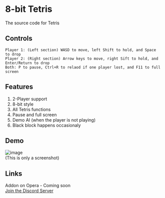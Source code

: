 # 8-bit Tetris
The source code for Tetris
## Controls
    Player 1: (Left section) WASD to move, left Shift to hold, and Space to drop
    Player 2: (Right section) Arrow keys to move, right Sift to hold, and Enter/Return to drop
    Both: P to pause, Ctrl+R to relaod if one player lost, and F11 to full screen
## Features
1. 2-Player support
2. 8-bit style
3. All Tetris functions
4. Pause and full screen
5. Demo AI (when the player is not playing)
6. Black block happens occasionaly
## Demo
![image](https://user-images.githubusercontent.com/92959844/155309036-b016ab9d-2ad6-4228-97e2-ebfa42406781.png)
<br>(This is only a screenshot)
## Links
Addon on Opera - Coming soon
<br>[Join the Discord Server](https://discord.gg/t2HXS8Ma2R)
